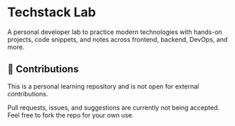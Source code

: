# Techstack Lab
A personal developer lab to practice modern technologies with hands-on projects, code snippets, and notes across frontend, backend, DevOps, and more.

## 🚫 Contributions

This is a personal learning repository and is not open for external contributions.

Pull requests, issues, and suggestions are currently not being accepted.  
Feel free to fork the repo for your own use.
